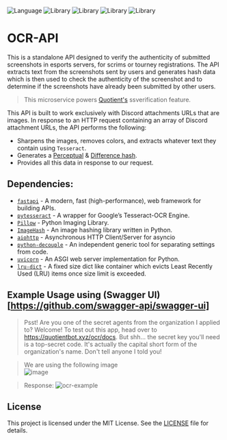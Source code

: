 ![Language](https://img.shields.io/badge/lang-Python%203.8-green)
![Library](https://img.shields.io/badge/lib-pytesseract%200.3.10-blue)
![Library](https://img.shields.io/badge/lib-FastAPI%20-gold)
![Library](https://img.shields.io/badge/lib-ImageHash%20-red)
![Library](https://img.shields.io/badge/lib-Pillow%20-purple)

# OCR-API

This is a standalone API designed to verify the authenticity of submitted screenshots in esports servers, for scrims or tourney registrations. The API extracts text from the screenshots sent by users and generates hash data which is then used to check the authenticity of the screenshot and to determine if the screenshots have already been submitted by other users.

> This microservice powers [Quotient's](https://github.com/quotientbot/Quotient-Bot/) ssverification feature.

This API is built to work exclusively with Discord attachments URLs that are images. In response to an HTTP request containing an array of Discord attachment URLs, the API performs the following:

- Sharpens the images, removes colors, and extracts whatever text they contain using `Tesseract`.
- Generates a [Perceptual](https://en.wikipedia.org/wiki/Perceptual_hashing) & [Difference hash](https://www.hackerfactor.com/blog/index.php?/archives/529-Kind-of-Like-That.html).
- Provides all this data in response to our request.

## Dependencies:

- [`fastapi`](https://pypi.org/project/fastapi/) - A modern, fast (high-performance), web framework for building APIs.
- [`pytesseract`](https://pypi.org/project/pytesseract/) - A wrapper for Google’s Tesseract-OCR Engine.
- [`Pillow`](https://pypi.org/project/Pillow/) - Python Imaging Library.
- [`ImageHash`](https://pypi.org/project/ImageHash/) - An image hashing library written in Python.
- [`aiohttp`](https://pypi.org/project/aiohttp) - Asynchronous HTTP Client/Server for asyncio
- [`python-decouple`](https://pypi.org/project/python-decouple/) - An independent generic tool for separating settings from code.
- [`uvicorn`](https://pypi.org/project/uvicorn/) - An ASGI web server implementation for Python.
- [`lru-dict`](https://pypi.org/project/lru-dict/) - A fixed size dict like container which evicts Least Recently Used (LRU) items once size limit is exceeded.

## Example Usage using (Swagger UI)[https://github.com/swagger-api/swagger-ui]

> Psst! Are you one of the secret agents from the organization I applied to? Welcome! To test out this app, head over to https://quotientbot.xyz/ocr/docs. But shh... the secret key you'll need is a top-secret code. It's actually the capital short form of the organization's name. Don't tell anyone I told you!

> We are using the following image </br>
> ![image](https://user-images.githubusercontent.com/72350242/213885619-f49016e8-b69c-4471-924f-779e4c37b0e0.png)

> Response:
> ![ocr-example](https://user-images.githubusercontent.com/72350242/213885740-590c4312-a441-4f14-ac98-b8062864f5c9.png)

## License

This project is licensed under the MIT License. See the [LICENSE](LICENSE) file for details.
